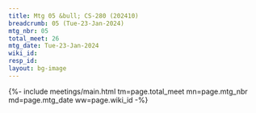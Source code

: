 ```yaml
---
title: Mtg 05 &bull; CS-280 (202410)
breadcrumb: 05 (Tue-23-Jan-2024)
mtg_nbr: 05
total_meet: 26
mtg_date: Tue-23-Jan-2024
wiki_id: 
resp_id: 
layout: bg-image
---
```


{%- include meetings/main.html
    tm=page.total_meet
    mn=page.mtg_nbr
    md=page.mtg_date
    ww=page.wiki_id
-%}
